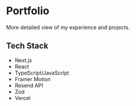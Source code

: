 # Portfolio
More detailed view of my experience and projects.

## Tech Stack
- Next.js
- React
- TypeScript/JavaScript
- Framer Motion
- Resend API
- Zod
- Vercel